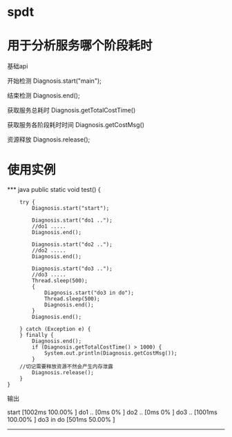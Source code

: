 # spdt


# 用于分析服务哪个阶段耗时

基础api

开始检测
Diagnosis.start("main");  

结束检测
Diagnosis.end(); 


获取服务总耗时
Diagnosis.getTotalCostTime()  

获取服务各阶段耗时时间
Diagnosis.getCostMsg()   

资源释放
Diagnosis.release();


# 使用实例
*** java
public static void test() {

        try {
            Diagnosis.start("start");

            Diagnosis.start("do1 ..");
            //do1 .....
            Diagnosis.end();

            Diagnosis.start("do2 ..");
            //do2 .....
            Diagnosis.end();

            Diagnosis.start("do3 ..");
            //do3 .....
            Thread.sleep(500);
            {
                Diagnosis.start("do3 in do");
                Thread.sleep(500);
                Diagnosis.end();
            }
            Diagnosis.end();

        } catch (Exception e) {
        } finally {
            Diagnosis.end();
            if (Diagnosis.getTotalCostTime() > 1000) {
                System.out.println(Diagnosis.getCostMsg());
            }
	    //切记需要释放资源不然会产生内存泄露
            Diagnosis.release();
        }
    }

输出

start [1002ms    100.00%  ]
    do1 .. [0ms    0%  ]
    do2 .. [0ms    0%  ]
    do3 .. [1001ms    100.00%  ]
        do3 in do [501ms    50.00%  ]
***

